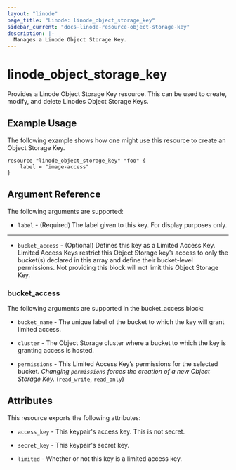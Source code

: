 ```yaml
---
layout: "linode"
page_title: "Linode: linode_object_storage_key"
sidebar_current: "docs-linode-resource-object-storage-key"
description: |-
  Manages a Linode Object Storage Key.
---
```


# linode\_object\_storage\_key

Provides a Linode Object Storage Key resource. This can be used to create, modify, and delete Linodes Object Storage Keys.

## Example Usage

The following example shows how one might use this resource to create an Object Storage Key.

```hcl
resource "linode_object_storage_key" "foo" {
    label = "image-access"
}

```

## Argument Reference

The following arguments are supported:

* `label` - (Required) The label given to this key. For display purposes only.

- - -

* `bucket_access` - (Optional) Defines this key as a Limited Access Key. Limited Access Keys restrict this Object Storage key’s access to only the bucket(s) declared in this array and define their bucket-level permissions. Not providing this block will not limit this Object Storage Key.

### bucket_access

The following arguments are supported in the bucket_access block:

* `bucket_name` - The unique label of the bucket to which the key will grant limited access.

* `cluster` - The Object Storage cluster where a bucket to which the key is granting access is hosted.

* `permissions` - This Limited Access Key’s permissions for the selected bucket. *Changing `permissions` forces the creation of a new Object Storage Key.* (`read_write`, `read_only`)

## Attributes

This resource exports the following attributes:

* `access_key` - This keypair's access key. This is not secret.

* `secret_key` - This keypair's secret key.

* `limited` - Whether or not this key is a limited access key.
